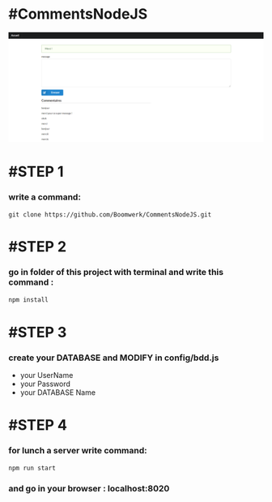 #CommentsNodeJS
================

![Livre d'or NodeJS](https://github.com/Boomwerk/CommentsNodeJS/blob/master/Capture.PNG)



#STEP 1 
=========

### write a command:

    git clone https://github.com/Boomwerk/CommentsNodeJS.git

#STEP 2
=======

### go in folder of this project with terminal and write this command :

    npm install
  
#STEP 3
=======

### create your DATABASE and MODIFY in config/bdd.js

* your UserName
* your Password
* your DATABASE Name

#STEP 4
=======

### for lunch a server write command:

    npm run start

### and go in your browser : localhost:8020


